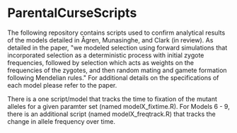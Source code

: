 # ParentalCurseScripts

The following repository contains scripts used to confirm analytical results of the models detailed in Ågren, Munasinghe, and Clark (in review). As detailed in the paper, "we modeled selection using forward simulations that incorporated selection as a deterministic process with initial zygote frequencies, followed by selection which acts as weights on the frequencies of the zygotes, and then random mating and gamete formation following Mendelian rules." For additional details on the specifications of each model please refer to the paper. 

There is a one script/model that tracks the time to fixation of the mutant alleles for a given paramter set (named modelX_fixtime.R). For Models 6 - 9, there is an additional script (named modelX_freqtrack.R) that tracks the change in allele frequency over time.
